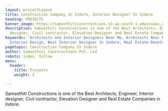 ```yaml
---
layout: projectLayout
title: Construction Company In Indore, Interior Designer In Indore
heading: PROJECTS
banner_image: https://samasthiticonstructions.s3.ap-south-1.amazonaws.com/uploads/PROJECT-PAGE-OPTION.webp
description: Samasthiti Constructions is one of the Best Architects, Engineer, Interior
  designer, Civil contractor, Elevation Designer and Real Estate Companies in Indore.
keywords: 'Architects and Interior Designers Near Me, Architects Near Me, Bedroom
  Interior Design, Best Interior Designer In Indore, Real Estate Developers Near Me '
pagetopic: Construction Company In Indore
author: Samasthiti Constructions Pvt. Ltd
robots: index, follow
menu:
  header:
    title: Projects
    weight: 3

---
```

Samasthiti Constructions is one of the Best Architects, Engineer, Interior designer, Civil contractor, Elevation Designer and Real Estate Companies in Indore.